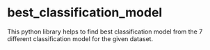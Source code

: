 # best_classification_model
This python library helps to find best classification model from the 7 different classification model for the given dataset.
